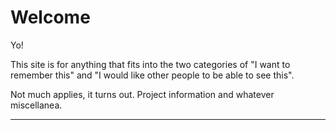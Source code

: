 # Welcome

Yo!

This site is for anything that fits into the two categories of 
"I want to remember this" 
and 
"I would like other people to be able to see this". 

Not much applies, it turns out. Project information and whatever miscellanea.

--------------------------------------------------------------------------

